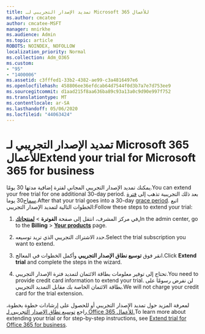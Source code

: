 ```yaml
---
title: تمديد الإصدار التجريبي لـ Microsoft 365 للأعمال
ms.author: cmcatee
author: cmcatee-MSFT
manager: mnirkhe
ms.audience: Admin
ms.topic: article
ROBOTS: NOINDEX, NOFOLLOW
localization_priority: Normal
ms.collection: Adm_O365
ms.custom:
- "95"
- "1400006"
ms.assetid: c3fffed1-33b2-4382-ae99-c3a4816497e6
ms.openlocfilehash: 458806ee36efdcab64d7544f0d3b7a7e7d753ee9
ms.sourcegitcommit: d1aad215f8aa636ba89c93a13a0c9d90e997f752
ms.translationtype: MT
ms.contentlocale: ar-SA
ms.lasthandoff: 05/06/2020
ms.locfileid: "44063424"
---
```

# <a name="extend-your-trial-for-microsoft-365-for-business"></a><span data-ttu-id="88a4b-102">تمديد الإصدار التجريبي لـ Microsoft 365 للأعمال</span><span class="sxs-lookup"><span data-stu-id="88a4b-102">Extend your trial for Microsoft 365 for business</span></span>

<span data-ttu-id="88a4b-103">يمكنك تمديد الإصدار التجريبي المجاني لفترة إضافية مدتها 30 يومًا.</span><span class="sxs-lookup"><span data-stu-id="88a4b-103">You can extend your free trial for one additional 30-day period.</span></span> <span data-ttu-id="88a4b-104">بعد ذلك التجريبية تذهب إلى [فترة سماح](https://docs.microsoft.com/alchemyinsights/grace-period-for-microsoft-365-free-trial)30 يوما.</span><span class="sxs-lookup"><span data-stu-id="88a4b-104">After that your trial goes into a 30-day [grace period](https://docs.microsoft.com/alchemyinsights/grace-period-for-microsoft-365-free-trial).</span></span> <span data-ttu-id="88a4b-105">اتبع الخطوات التالية لتمديد الإصدار التجريبي:</span><span class="sxs-lookup"><span data-stu-id="88a4b-105">Follow these steps to extend your trial:</span></span>
  
1. <span data-ttu-id="88a4b-106">في مركز المشرف، انتقل إلى صفحة **الفوترة** \> **[لمنتجاتك.](https://go.microsoft.com/fwlink/p/?linkid=842054)**</span><span class="sxs-lookup"><span data-stu-id="88a4b-106">In the admin center, go to the **Billing** \> **[Your products](https://go.microsoft.com/fwlink/p/?linkid=842054)** page.</span></span>

2. <span data-ttu-id="88a4b-107">حدد الاشتراك التجريبي الذي تريد توسيعه.</span><span class="sxs-lookup"><span data-stu-id="88a4b-107">Select the trial subscription you want to extend.</span></span>

3. <span data-ttu-id="88a4b-108">انقر فوق **توسيع نطاق الإصدار التجريبي** وأكمل الخطوات في المعالج.</span><span class="sxs-lookup"><span data-stu-id="88a4b-108">Click **Extend trial** and complete the steps in the wizard.</span></span>

4. <span data-ttu-id="88a4b-109">تحتاج إلى توفير معلومات بطاقة الائتمان لتمديد فترة الإصدار التجريبي.</span><span class="sxs-lookup"><span data-stu-id="88a4b-109">You need to provide credit card information to extend your trial.</span></span> <span data-ttu-id="88a4b-110">لن نفرض رسومًا على بطاقة الائتمان الخاصة بك مقابل التمديد التجريبي.</span><span class="sxs-lookup"><span data-stu-id="88a4b-110">We will not charge your credit card for the trial extension.</span></span>

<span data-ttu-id="88a4b-111">لمعرفة المزيد حول تمديد الإصدار التجريبي أو للحصول على إرشادات خطوة بخطوة، راجع [توسيع نطاق الإصدار التجريبي لـ Office 365 للأعمال.](https://docs.microsoft.com/microsoft-365/commerce/extend-your-trial)</span><span class="sxs-lookup"><span data-stu-id="88a4b-111">To learn more about extending your trial or for step-by-step instructions, see [Extend trial for Office 365 for business](https://docs.microsoft.com/microsoft-365/commerce/extend-your-trial).</span></span>

